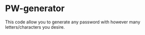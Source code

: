 # PW-generator
This code allow you to generate any password with however many letters/characters you desire.
